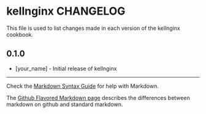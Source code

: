 kellnginx CHANGELOG
===================

This file is used to list changes made in each version of the kellnginx cookbook.

0.1.0
-----
- [your_name] - Initial release of kellnginx

- - -
Check the [Markdown Syntax Guide](http://daringfireball.net/projects/markdown/syntax) for help with Markdown.

The [Github Flavored Markdown page](http://github.github.com/github-flavored-markdown/) describes the differences between markdown on github and standard markdown.

